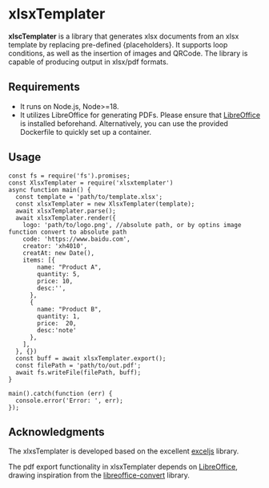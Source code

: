 # xlsxTemplater
**xlscTemplater** is a library that generates xlsx documents from an xlsx template by replacing pre-defined {placeholders}. It supports loop conditions, as well as the insertion of images and QRCode. The library is capable of producing output in xlsx/pdf formats.

## Requirements
- It runs on Node.js, Node>=18.
- It utilizes LibreOffice for generating PDFs. Please ensure that [LibreOffice](https://www.libreoffice.org/) is installed beforehand. Alternatively, you can use the provided Dockerfile to quickly set up a container.
  
## Usage
``` lang=javascript
const fs = require('fs').promises;
const XlsxTemplater = require('xlsxtemplater')
async function main() {
  const template = 'path/to/template.xlsx';
  const xlsxTemplater = new XlsxTemplater(template);
  await xlsxTemplater.parse();
  await xlsxTemplater.render({
    logo: 'path/to/logo.png', //absolute path, or by optins image function convert to absolute path
    code: 'https://www.baidu.com',
    creator: 'xh4010',
    creatAt: new Date(),
    items: [{
        name: "Product A",
        quantity: 5,
        price: 10,
        desc:'',
      },
      {
        name: "Product B",
        quantity: 1,
        price:  20,
        desc:'note'
      },
    ],
  }, {})
  const buff = await xlsxTemplater.export();
  const filePath = 'path/to/out.pdf';
  await fs.writeFile(filePath, buff);
}

main().catch(function (err) {
  console.error('Error: ', err);
});
```


## Acknowledgments
The xlxsTemplater is developed based on the excellent [exceljs](https://github.com/exceljs/exceljs) library.

The pdf export functionality in xlsxTemplater depends on [LibreOffice](https://www.libreoffice.org/), drawing inspiration from the [libreoffice-convert](https://github.com/elwerene/libreoffice-convert) library.


